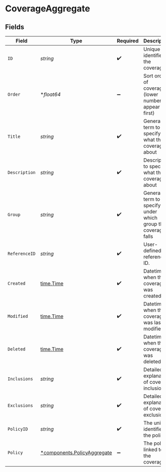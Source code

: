 # CoverageAggregate


## Fields

| Field                                                                            | Type                                                                             | Required                                                                         | Description                                                                      | Example                                                                          |
| -------------------------------------------------------------------------------- | -------------------------------------------------------------------------------- | -------------------------------------------------------------------------------- | -------------------------------------------------------------------------------- | -------------------------------------------------------------------------------- |
| `ID`                                                                             | *string*                                                                         | :heavy_check_mark:                                                               | Unique identifier of the coverage.                                               | cov_3ec9ad10ff93444fa7b2ae8c00793161                                             |
| `Order`                                                                          | **float64*                                                                       | :heavy_minus_sign:                                                               | Sort order of coverages (lower numbers appear first)                             | 0                                                                                |
| `Title`                                                                          | *string*                                                                         | :heavy_check_mark:                                                               | General term to specify what the coverage is about                               | Electric and appliances                                                          |
| `Description`                                                                    | *string*                                                                         | :heavy_check_mark:                                                               | Description to specify what the coverage is about                                | This covers your electrical service panels, and various appliances in your home. |
| `Group`                                                                          | *string*                                                                         | :heavy_check_mark:                                                               | General term to specify under which group the coverage falls                     | Plumbing                                                                         |
| `ReferenceID`                                                                    | *string*                                                                         | :heavy_check_mark:                                                               | User-defined reference ID.                                                       |                                                                                  |
| `Created`                                                                        | [time.Time](https://pkg.go.dev/time#Time)                                        | :heavy_check_mark:                                                               | Datetime when the coverage was created.                                          | 2024-11-18 15:05:49.919 +0000 UTC                                                |
| `Modified`                                                                       | [time.Time](https://pkg.go.dev/time#Time)                                        | :heavy_check_mark:                                                               | Datetime when the coverage was last modified.                                    | 2024-11-18 15:05:49.919 +0000 UTC                                                |
| `Deleted`                                                                        | [time.Time](https://pkg.go.dev/time#Time)                                        | :heavy_check_mark:                                                               | Datetime when the coverage was deleted.                                          | 2024-11-18 15:05:49.919 +0000 UTC                                                |
| `Inclusions`                                                                     | *string*                                                                         | :heavy_check_mark:                                                               | Detailed explanation of coverage inclusions.                                     |                                                                                  |
| `Exclusions`                                                                     | *string*                                                                         | :heavy_check_mark:                                                               | Detailed explanation of coverage exclusions.                                     |                                                                                  |
| `PolicyID`                                                                       | *string*                                                                         | :heavy_check_mark:                                                               | The unique identifier of the policy.                                             |                                                                                  |
| `Policy`                                                                         | [*components.PolicyAggregate](../../models/components/policyaggregate.md)        | :heavy_minus_sign:                                                               | The policy linked to the coverage                                                |                                                                                  |